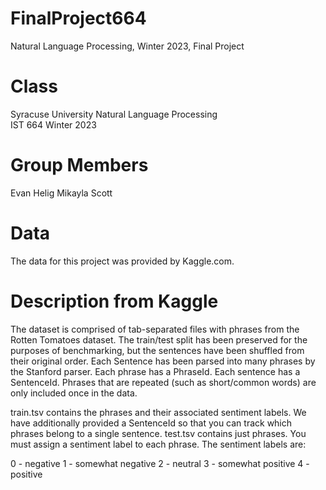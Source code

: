 # FinalProject664
Natural Language Processing, Winter 2023, Final Project 

# Class 
Syracuse University
Natural Language Processing  
IST 664 
Winter 2023

# Group Members 
Evan Helig 
Mikayla Scott

# Data 
The data for this project was provided by Kaggle.com. 

# Description from Kaggle 
The dataset is comprised of tab-separated files with phrases from the Rotten Tomatoes dataset. The train/test split has been preserved for the purposes of benchmarking, but the sentences have been shuffled from their original order. Each Sentence has been parsed into many phrases by the Stanford parser. Each phrase has a PhraseId. Each sentence has a SentenceId. Phrases that are repeated (such as short/common words) are only included once in the data.

train.tsv contains the phrases and their associated sentiment labels. We have additionally provided a SentenceId so that you can track which phrases belong to a single sentence.
test.tsv contains just phrases. You must assign a sentiment label to each phrase.
The sentiment labels are:

0 - negative
1 - somewhat negative
2 - neutral
3 - somewhat positive
4 - positive

